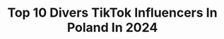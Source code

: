 ---
title: Top 10 Divers TikTok Influencers In Poland In 2024
description: >-
  Find top divers TikTok influencers in Poland in 2024. Most popular hashtags: #dc #fyp #dlaciebie #foryoupage.
platform: TikTok
hits: 12
text_top: Discover the top-rated TikTok influencers on inBeat.
text_bottom: Our database holds 12 TikTok influencers like this in Poland for you to pitch.
profiles:
  - username: "magdaciernicka"
    fullname: >-
      Magda Ściernicka
    bio: >-
      Insta: madzia_sciernicka ❤️ Szamotuły/Poznań ❤️ 18😈🔥
    location: "Poland"
    followers: 13000
    engagement: 897
    commentsToLikes: 0.043709
    id: ckb9uog7ntek70j2340ojmdu7
    verified: false
    hashtags: "#tt, #foryou, #polishgirl, #trend"
  - username: "alekscomedy"
    fullname: >-
      Aleks Devries
    bio: >-
      Wbijajcie na kozackie rzeczy Ig: Rousereq
    location: "Poland"
    followers: 27500
    engagement: 1295
    commentsToLikes: 0.076226
    id: ckc7pejpxv5090j23kr6flael
    verified: false
    hashtags: "#polska, #driverslicense, #dc, #xyzbca"
  - username: "smuckflake"
    fullname: >-
      Milena
    bio: >-
      Zaraz wracam...
    location: "Poland"
    followers: 51800
    engagement: 1543
    commentsToLikes: 0.019590
    id: ckd17mqd6oxln0j23gbc8z8fq
    verified: false
    hashtags: "#foryou, #friends, #foryoupage, #dlaciebie"
  - username: "heysanfrey"
    fullname: >-
      san frey
    bio: >-
      dare to be vulnerable & try to stay sustainable alright? • 🌶🐉🎰🍀🪐
    location: "Poland"
    followers: 25300
    engagement: 1240
    commentsToLikes: 0.027504
    id: ck8ho7e5qtzyp0j78owf9mrtv
    verified: true
    hashtags: "#projectorlight, #whatwouldsanwear, #toxicrelationship, #hboeuphoria"
  - username: "ihanio"
    fullname: >-
      iHanio 👾
    bio: >-
      INSTAGRAM: ihanio 🤩 *why so serious?* Na 250k ścinam grzywkę 😳
    location: "Poland"
    followers: 131200
    engagement: 981
    commentsToLikes: 0.015897
    id: ck9e1fvm3ajp20j785e8iep7v
    verified: false
    hashtags: "#hurghada, #urodziny, #niedziela, #dobranoc"
  - username: "barbara.ni"
    fullname: >-
      barbara
    bio: >-
      19 | gemini warsaw, poland sprawdź nowości elektroniczne w Empiku klikając ⬇️
    location: "Poland"
    followers: 14400
    engagement: 1281
    commentsToLikes: 0.028530
    id: ckdtenmivvrgm0j23s4xqpkxt
    verified: false
    hashtags: "#foryou, #foryoupage, #haventseen, #liftandsnatchbrow"
  - username: "_miamariee"
    fullname: >-
      Miah 🐉
    bio: >-
      20 | PL 🇵🇱 I’m just bored sometimes xx Ig : miagregor
    location: "Poland"
    followers: 5017
    engagement: 1277
    commentsToLikes: 0.044028
    id: ckck5fj3xqc7b0j23ny7qao0j
    verified: false
    hashtags: "#polish, #fyp, #kpop, #trend"
  - username: "bartmateez"
    fullname: >-
      bart🤠
    bio: >-
      beka ig: bartoshmozdzen
    location: "Poland"
    followers: 10900
    engagement: 890
    commentsToLikes: 0.041749
    id: ckc8adiyc757x0j23342ezyvf
    verified: false
    hashtags: "#dc, #fyp, #comedy, #fun"
  - username: "aniahaloo"
    fullname: >-
      Ania Bukraba
    bio: >-
      🌹19🌹 ❣Lubin❣ 👑insta: aniahaloo👑
    location: "Poland"
    followers: 54900
    engagement: 841
    commentsToLikes: 0.015016
    id: ckbf2jnzgpldv0j239phl6j0i
    verified: false
    hashtags: "#valentines, #disneysongs, #acting, #fyp"
  - username: "oliwia.myczkowska"
    fullname: >-
      Oliwia Myczkowska
    bio: >-
      instagram: @oliwia.myczkowska snapchat: myczkowska.o
    location: "Poland"
    followers: 5795
    engagement: 741
    commentsToLikes: 0.019988
    id: cka6iu15os1p00i78ty6aoq3b
    verified: false
    hashtags: "#cover, #trend, #dc, #dlaciebie"
---